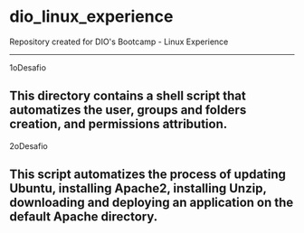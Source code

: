 # dio_linux_experience
Repository  created for DIO's Bootcamp - Linux Experience

---------------------------------------
1oDesafio

This directory contains a shell script that automatizes the user, groups and folders creation, and permissions attribution.
---------------------------------------
2oDesafio

This script automatizes the process of updating Ubuntu, installing Apache2, installing Unzip, downloading and deploying an application on the default Apache directory.
---------------------------------------
